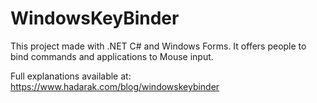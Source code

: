 # WindowsKeyBinder
This project made with .NET C# and Windows Forms.  It offers people to bind commands and applications to Mouse input.


Full explanations available at: https://www.hadarak.com/blog/windowskeybinder
